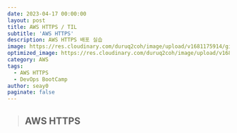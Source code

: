 ```yaml
---
date: 2023-04-17 00:00:00
layout: post
title: AWS HTTPS / TIL
subtitle: 'AWS HTTPS'
description: AWS HTTPS 배포 실습
image: https://res.cloudinary.com/duruq2coh/image/upload/v1681175914/gitio/aws_bbbsnj.png
optimized_image: https://res.cloudinary.com/duruq2coh/image/upload/v1681175914/gitio/aws_bbbsnj.png
category: AWS
tags:
  - AWS HTTPS
  - DevOps BootCamp
author: seay0
paginate: false
---
```


> ## **AWS HTTPS**  



<br>